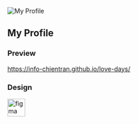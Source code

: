 ![My Profile]()

## My Profile

### Preview

https://info-chientran.github.io/love-days/

### Design

[<img src='https://cdn.jsdelivr.net/npm/simple-icons@3.0.1/icons/figma.svg' alt='figma' height='40'>](https://www.figma.com/file/o6XKhTjugcsKSRDuUt0h9R/Love-Days?node-id=305%3A5)
